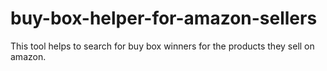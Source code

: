 # buy-box-helper-for-amazon-sellers
This tool helps to search for buy box winners for the products they sell on amazon.
